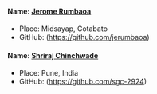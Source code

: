#### Name: [Jerome Rumbaoa](https://github.com/jerumbaoa)
- Place: Midsayap, Cotabato
- GitHub: (https://github.com/jerumbaoa)


#### Name: [Shriraj Chinchwade](https://github.com/sgc-2924)
- Place: Pune, India
- GitHub: (https://github.com/sgc-2924)
